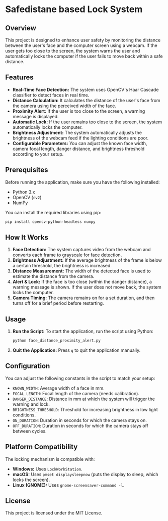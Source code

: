 
# Safedistane based Lock System

## Overview

This project is designed to enhance user safety by monitoring the distance between the user's face and the computer screen using a webcam. If the user gets too close to the screen, the system warns the user and automatically locks the computer if the user fails to move back within a safe distance.

## Features

- **Real-Time Face Detection:** The system uses OpenCV's Haar Cascade classifier to detect faces in real time.
- **Distance Calculation:** It calculates the distance of the user's face from the camera using the perceived width of the face.
- **Proximity Alert:** If the user is too close to the screen, a warning message is displayed.
- **Automatic Lock:** If the user remains too close to the screen, the system automatically locks the computer.
- **Brightness Adjustment:** The system automatically adjusts the brightness of the webcam feed if the lighting conditions are poor.
- **Configurable Parameters:** You can adjust the known face width, camera focal length, danger distance, and brightness threshold according to your setup.

## Prerequisites

Before running the application, make sure you have the following installed:

- Python 3.x
- OpenCV (`cv2`)
- NumPy

You can install the required libraries using pip:

```sh
pip install opencv-python-headless numpy
```

## How It Works

1. **Face Detection:** The system captures video from the webcam and converts each frame to grayscale for face detection.
2. **Brightness Adjustment:** If the average brightness of the frame is below a certain threshold, the brightness is increased.
3. **Distance Measurement:** The width of the detected face is used to estimate the distance from the camera.
4. **Alert & Lock:** If the face is too close (within the danger distance), a warning message is shown. If the user does not move back, the system locks the computer.
5. **Camera Timing:** The camera remains on for a set duration, and then turns off for a brief period before restarting.

## Usage

1. **Run the Script:**
   To start the application, run the script using Python:
   ```sh
   python face_distance_proximity_alert.py
   ```

2. **Quit the Application:**
   Press `q` to quit the application manually.

## Configuration

You can adjust the following constants in the script to match your setup:

- `KNOWN_WIDTH`: Average width of a face in mm.
- `FOCAL_LENGTH`: Focal length of the camera (needs calibration).
- `DANGER_DISTANCE`: Distance in mm at which the system will trigger the warning and lock.
- `BRIGHTNESS_THRESHOLD`: Threshold for increasing brightness in low light conditions.
- `ON_DURATION`: Duration in seconds for which the camera stays on.
- `OFF_DURATION`: Duration in seconds for which the camera stays off between cycles.

## Platform Compatibility

The locking mechanism is compatible with:

- **Windows:** Uses `LockWorkStation`.
- **macOS:** Uses `pmset displaysleepnow` (puts the display to sleep, which locks the screen).
- **Linux (GNOME):** Uses `gnome-screensaver-command -l`.

## License

This project is licensed under the MIT License.
